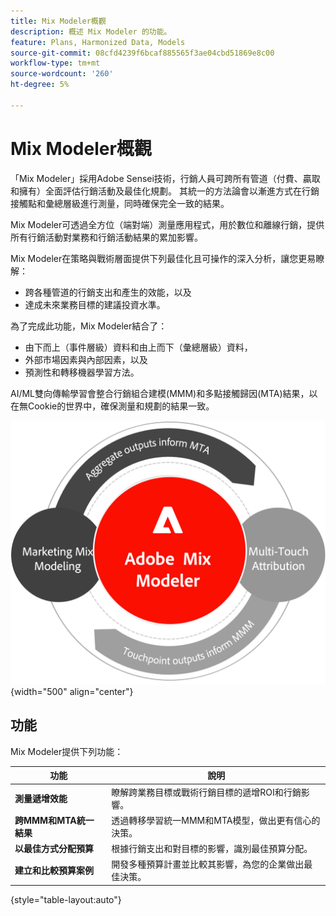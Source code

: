 ```yaml
---
title: Mix Modeler概觀
description: 概述 Mix Modeler 的功能。
feature: Plans, Harmonized Data, Models
source-git-commit: 08cfd4239f6bcaf885565f3ae04cbd51869e8c00
workflow-type: tm+mt
source-wordcount: '260'
ht-degree: 5%

---
```



# Mix Modeler概觀

「Mix Modeler」採用Adobe Sensei技術，行銷人員可跨所有管道（付費、贏取和擁有）全面評估行銷活動及最佳化規劃。 其統一的方法論會以漸進方式在行銷接觸點和彙總層級進行測量，同時確保完全一致的結果。

Mix Modeler可透過全方位（端對端）測量應用程式，用於數位和離線行銷，提供所有行銷活動對業務和行銷活動結果的累加影響。

Mix Modeler在策略與戰術層面提供下列最佳化且可操作的深入分析，讓您更易瞭解：

* 跨各種管道的行銷支出和產生的效能，以及
* 達成未來業務目標的建議投資水準。


為了完成此功能，Mix Modeler結合了：

* 由下而上（事件層級）資料和由上而下（彙總層級）資料，
* 外部市場因素與內部因素，以及
* 預測性和轉移機器學習方法。

AI/ML雙向傳輸學習會整合行銷組合建模(MMM)和多點接觸歸因(MTA)結果，以在無Cookie的世界中，確保測量和規劃的結果一致。

![雙向傳輸學習](../assets/birdirectional-transfer-learning.png){width="500" align="center"}


## 功能

Mix Modeler提供下列功能：

| 功能 | 說明 |
|---|---|
| **測量遞增效能** | 瞭解跨業務目標或戰術行銷目標的遞增ROI和行銷影響。 |
| **跨MMM和MTA統一結果** | 透過轉移學習統一MMM和MTA模型，做出更有信心的決策。 |
| **以最佳方式分配預算** | 根據行銷支出和對目標的影響，識別最佳預算分配。 |
| **建立和比較預算案例** | 開發多種預算計畫並比較其影響，為您的企業做出最佳決策。 |

{style="table-layout:auto"}










